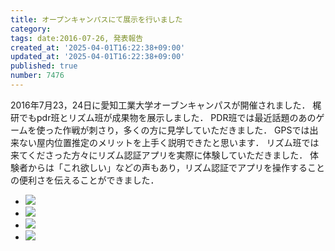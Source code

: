 ```yaml
---
title: オープンキャンパスにて展示を行いました
category:
tags: date:2016-07-26, 発表報告
created_at: '2025-04-01T16:22:38+09:00'
updated_at: '2025-04-01T16:22:38+09:00'
published: true
number: 7476
---
```


2016年7月23，24日に愛知工業大学オーブンキャンパスが開催されました．
梶研でもpdr班とリズム班が成果物を展示しました．
PDR班では最近話題のあのゲームを使った作戦が刺さり，多くの方に見学していただきました．
GPSでは出来ない屋内位置推定のメリットを上手く説明できたと思います．
リズム班では来てくださった方々にリズム認証アプリを実際に体験していただきました．
体験者からは「これ欲しい」などの声もあり，リズム認証でアプリを操作することの便利さを伝えることができました． 

<div class="img-container">
    <ul class="slider">
        <li><a href="/hpg/img/2016/07/DSC00062.jpg" data-lightbox="2016-07-26"><img src="/hpg/img/thumbnail/2016/07/DSC00062.jpg" loading='lazy' /></a></li>
        <li><a href="/hpg/img/2016/07/DSC000371.jpg" data-lightbox="2016-07-26"><img src="/hpg/img/thumbnail/2016/07/DSC000371.jpg" loading='lazy' /></a></li>
        <li><a href="/hpg/img/2016/07/DSC00039.jpg" data-lightbox="2016-07-26"><img src="/hpg/img/thumbnail/2016/07/DSC00039.jpg" loading='lazy' /></a></li>
        <li><a href="/hpg/img/2016/07/DSC00065.jpg" data-lightbox="2016-07-26"><img src="/hpg/img/thumbnail/2016/07/DSC00065.jpg" loading='lazy' /></a></li>
    </ul>
</div>
